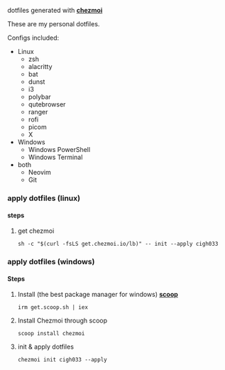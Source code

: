 dotfiles generated with **[chezmoi](https://github.com/twpayne/chezmoi)**

These are my personal dotfiles.

Configs included:
* Linux
  * zsh
  * alacritty
  * bat
  * dunst
  * i3
  * polybar
  * qutebrowser
  * ranger
  * rofi
  * picom
  * X
* Windows
  * Windows PowerShell
  * Windows Terminal
* both
  * Neovim
  * Git

### apply dotfiles (linux)
#### steps
1. get chezmoi
    ```shell
    sh -c "$(curl -fsLS get.chezmoi.io/lb)" -- init --apply cigh033
    ```
### apply dotfiles (windows)
#### Steps
1. Install (the best package manager for windows) **[scoop](https://scoop.sh)**
    ```shell
    irm get.scoop.sh | iex
    ```
2. Install Chezmoi through scoop
    ```shell
    scoop install chezmoi
    ```
3. init & apply dotfiles
    ```shell
    chezmoi init cigh033 --apply
    ```
